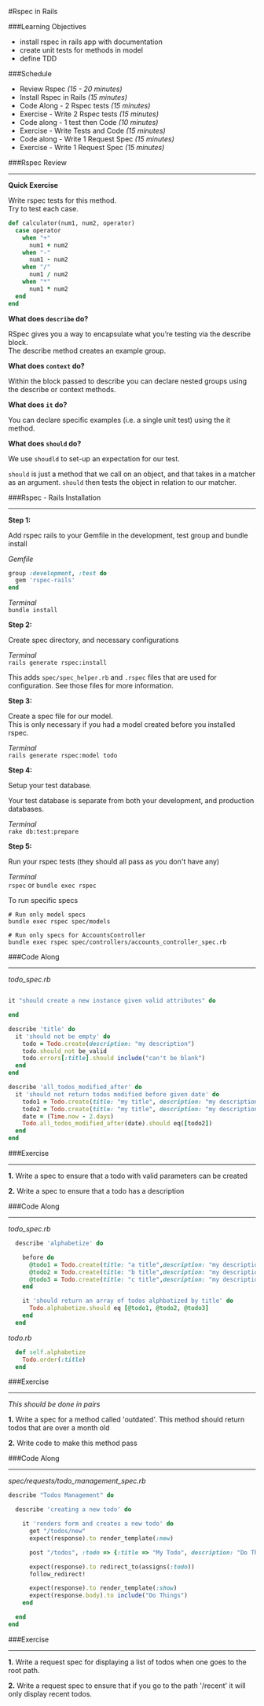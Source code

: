 #Rspec in Rails

###Learning Objectives
- install rspec in rails app with documentation
- create unit tests for methods in model
- define TDD

###Schedule
- Review Rspec *(15 - 20 minutes)*
- Install Rspec in Rails *(15 minutes)*
- Code Along - 2 Rspec tests *(15 minutes)*
- Exercise - Write 2 Rspec tests *(15 minutes)*
- Code along - 1 test then Code *(10 minutes)*
- Exercise - Write Tests and Code *(15 minutes)*
- Code along - Write 1 Request Spec *(15 minutes)*
- Exercise - Write 1 Request Spec *(15 minutes)*

###Rspec Review
__________________

**Quick Exercise**  

Write rspec tests for this method.  
Try to test each case.  

```ruby
def calculator(num1, num2, operator)
  case operator
    when "+"
      num1 + num2
    when "-"
      num1 - num2
    when "/"
      num1 / num2
    when "*"
      num1 * num2
  end
end
```

**What does `describe` do?**  

RSpec gives you a way to encapsulate what you’re testing via the describe block.  
The describe method creates an example group.  

**What does `context` do?**  

Within the block passed to describe you can declare nested groups using 
the describe or context methods.  

**What does `it` do?**  

You can declare specific examples (i.e. a single unit test) using the it method.  

**What does `should` do?**  

We use `shoudld` to set-up an expectation for our test.  

`should` is just a method that we call on an object, and that takes in a matcher as an argument.  `should` then tests the object in relation to our matcher.  

###Rspec - Rails Installation
_____________________________

**Step 1:**  

Add rspec rails to your Gemfile in the development, test group and bundle install  


*Gemfile*  
```ruby
group :development, :test do
  gem 'rspec-rails'
end
```

*Terminal*  
`bundle install`  

**Step 2:**  

Create spec directory, and necessary configurations  

*Terminal*  
`rails generate rspec:install`  

This adds `spec/spec_helper.rb` and `.rspec` files that are used for configuration. See those files for more information.  

**Step 3:**  

Create a spec file for our model.  
This is only necessary if you had a model created before you installed rspec.  

*Terminal*  
`rails generate rspec:model todo`  

**Step 4:**  

Setup your test database.  

Your test database is separate from both your development, and production databases.  

*Terminal*  
`rake db:test:prepare`  

**Step 5:**  

Run your rspec tests (they should all pass as you don't have any)  

*Terminal*  
`rspec` or `bundle exec rspec`

To run specific specs

```
# Run only model specs
bundle exec rspec spec/models

# Run only specs for AccountsController
bundle exec rspec spec/controllers/accounts_controller_spec.rb
```

###Code Along 
______________

*todo_spec.rb*
```ruby

it "should create a new instance given valid attributes" do

end

describe 'title' do
  it 'should not be empty' do
    todo = Todo.create(description: "my description")
    todo.should_not be_valid
    todo.errors[:title].should include("can't be blank")
  end
end

describe 'all_todos_modified_after' do
  it 'should not return todos modified before given date' do
    todo1 = Todo.create(title: "my title", description: "my description", updated_at: (Time.now - 4.days))
    todo2 = Todo.create(title: "my title", description: "my description", updated_at: (Time.now - 1.day))
    date = (Time.now - 2.days)
    Todo.all_todos_modified_after(date).should eq([todo2])
  end
end

```

###Exercise
__________________

**1.** Write a spec to ensure that a todo with valid parameters can be created

**2.** Write a spec to ensure that a todo has a description

###Code Along
________________

*todo_spec.rb*  
```ruby
  describe 'alphabetize' do

    before do
      @todo1 = Todo.create(title: "a title",description: "my description")
      @todo2 = Todo.create(title: "b title",description: "my description")
      @todo3 = Todo.create(title: "c title",description: "my description")
    end

    it 'should return an array of todos alphbatized by title' do
      Todo.alphabetize.should eq [@todo1, @todo2, @todo3]
    end
  end
```

*todo.rb*  
```ruby
  def self.alphabetize
    Todo.order(:title)
  end
```

###Exercise
_________________

*This should be done in pairs*  

**1.** Write a spec for a method called 'outdated'. This method should return todos that are over a month old  

**2.** Write code to make this method pass  

###Code Along
_______________

*spec/requests/todo_management_spec.rb*

```ruby
describe "Todos Management" do 

  describe 'creating a new todo' do

    it 'renders form and creates a new todo' do
      get "/todos/new"
      expect(response).to render_template(:new)

      post "/todos", :todo => {:title => "My Todo", description: "Do Things"}

      expect(response).to redirect_to(assigns(:todo))
      follow_redirect!

      expect(response).to render_template(:show)
      expect(response.body).to include("Do Things")
    end

  end
end
```

###Exercise
______________

**1.** Write a request spec for displaying a list of todos when one goes to the root path.  

**2.** Write a request spec to ensure that if you go to the path '/recent' it will only display recent todos.  
